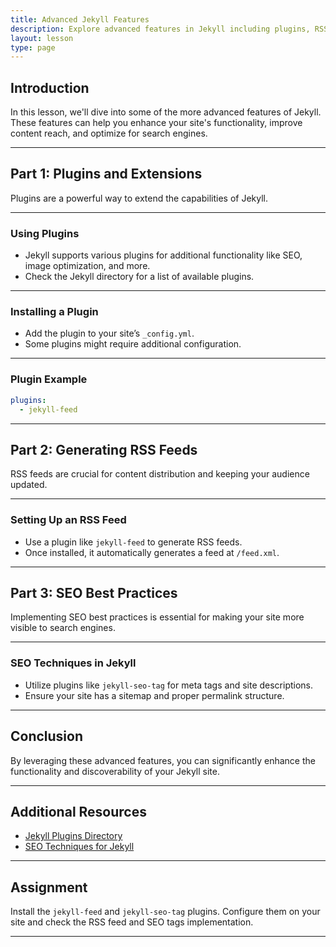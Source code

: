 ```yaml
---
title: Advanced Jekyll Features
description: Explore advanced features in Jekyll including plugins, RSS feeds, and SEO best practices.
layout: lesson
type: page
---
```


## Introduction

In this lesson, we'll dive into some of the more advanced features of Jekyll. These features can help you enhance your site's functionality, improve content reach, and optimize for search engines.

---

## Part 1: Plugins and Extensions

Plugins are a powerful way to extend the capabilities of Jekyll.

---

### Using Plugins

- Jekyll supports various plugins for additional functionality like SEO, image optimization, and more.
- Check the Jekyll directory for a list of available plugins.

---

### Installing a Plugin

- Add the plugin to your site’s `_config.yml`.
- Some plugins might require additional configuration.

---

### Plugin Example

```yaml
plugins:
  - jekyll-feed
```

---

## Part 2: Generating RSS Feeds

RSS feeds are crucial for content distribution and keeping your audience updated.

---

### Setting Up an RSS Feed

- Use a plugin like `jekyll-feed` to generate RSS feeds.
- Once installed, it automatically generates a feed at `/feed.xml`.

---

## Part 3: SEO Best Practices

Implementing SEO best practices is essential for making your site more visible to search engines.

---

### SEO Techniques in Jekyll

- Utilize plugins like `jekyll-seo-tag` for meta tags and site descriptions.
- Ensure your site has a sitemap and proper permalink structure.

---

## Conclusion

By leveraging these advanced features, you can significantly enhance the functionality and discoverability of your Jekyll site.

---

## Additional Resources

- [Jekyll Plugins Directory](https://jekyllrb.com/docs/plugins/)
- [SEO Techniques for Jekyll](https://jekyllrb.com/tutorials/seo/)

---

## Assignment

Install the `jekyll-feed` and `jekyll-seo-tag` plugins. Configure them on your site and check the RSS feed and SEO tags implementation.

---
